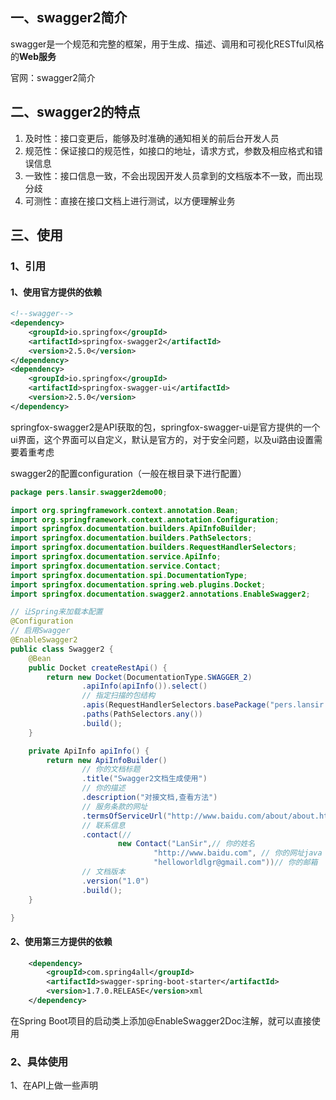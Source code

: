 ## 一、swagger2简介

swagger是一个规范和完整的框架，用于生成、描述、调用和可视化RESTful风格的**Web服务**

官网：swagger2简介



## 二、swagger2的特点

1. 及时性：接口变更后，能够及时准确的通知相关的前后台开发人员
2. 规范性：保证接口的规范性，如接口的地址，请求方式，参数及相应格式和错误信息
3. 一致性：接口信息一致，不会出现因开发人员拿到的文档版本不一致，而出现分歧
4. 可测性：直接在接口文档上进行测试，以方便理解业务



## 三、使用

### 1、引用

#### 1、使用官方提供的依赖

```xml
<!--swagger-->
<dependency>
    <groupId>io.springfox</groupId>
    <artifactId>springfox-swagger2</artifactId>
    <version>2.5.0</version>
</dependency>
<dependency>
    <groupId>io.springfox</groupId>
    <artifactId>springfox-swagger-ui</artifactId>
    <version>2.5.0</version>
</dependency>
```

springfox-swagger2是API获取的包，springfox-swagger-ui是官方提供的一个ui界面，这个界面可以自定义，默认是官方的，对于安全问题，以及ui路由设置需要着重考虑

swagger2的配置configuration（一般在根目录下进行配置）

```java
package pers.lansir.swagger2demo00;

import org.springframework.context.annotation.Bean;
import org.springframework.context.annotation.Configuration;
import springfox.documentation.builders.ApiInfoBuilder;
import springfox.documentation.builders.PathSelectors;
import springfox.documentation.builders.RequestHandlerSelectors;
import springfox.documentation.service.ApiInfo;
import springfox.documentation.service.Contact;
import springfox.documentation.spi.DocumentationType;
import springfox.documentation.spring.web.plugins.Docket;
import springfox.documentation.swagger2.annotations.EnableSwagger2;

// 让Spring来加载本配置
@Configuration
// 启用Swagger
@EnableSwagger2
public class Swagger2 {
    @Bean
    public Docket createRestApi() {
        return new Docket(DocumentationType.SWAGGER_2)
                .apiInfo(apiInfo()).select()
                // 指定扫描的包结构
                .apis(RequestHandlerSelectors.basePackage("pers.lansir.swagger2demo00"))
                .paths(PathSelectors.any())
                .build();
    }

    private ApiInfo apiInfo() {
        return new ApiInfoBuilder()
                // 你的文档标题
                .title("Swagger2文档生成使用")
                // 你的描述
                .description("对接文档,查看方法")
                // 服务条款的网址
                .termsOfServiceUrl("http://www.baidu.com/about/about.html")
                // 联系信息
                .contact(//
                        new Contact("LanSir",// 你的姓名
                                "http://www.baidu.com", // 你的网址java
                                "helloworldlgr@gmail.com"))// 你的邮箱
                // 文档版本
                .version("1.0")
                .build();
    }

}
```

<!--注：RequestHandlerSelectors.basePackage("pers.lansir.swagger2demo00")括号中的路径为swagger扫描的路径，swagger只会扫描这个配置的路径-->

#### 2、使用第三方提供的依赖

```xml
	<dependency>
		<groupId>com.spring4all</groupId>
		<artifactId>swagger-spring-boot-starter</artifactId>
		<version>1.7.0.RELEASE</version>xml
	</dependency>
```

在Spring Boot项目的启动类上添加@EnableSwagger2Doc注解，就可以直接使用



### 2、具体使用

1、在API上做一些声明